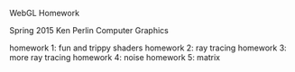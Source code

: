 WebGL Homework 

Spring 2015 Ken Perlin Computer Graphics

homework 1: fun and trippy shaders
homework 2: ray tracing
homework 3: more ray tracing
homework 4: noise
homework 5: matrix


